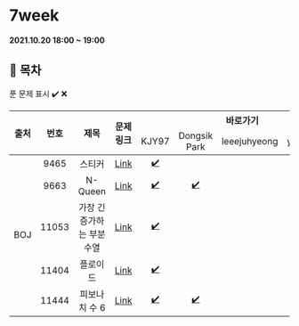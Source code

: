# 7week

**2021.10.20 18:00 ~ 19:00**

## :bookmark_tabs: 목차

푼 문제 표시 ✔️ ❌

<table>
    <thead align="center">
        <tr>
            <th rowspan ="2" >출처</th>
            <th rowspan ="2">번호</th>
            <th rowspan ="2">제목</th>
            <th rowspan ="2">문제링크</th>
            <th colspan ="4">바로가기</th>
        </tr>
         <tr>
            <td>KJY97</td>
            <td>Dongsik Park</td>
            <td>leeejuhyeong</td>
            <td>yunwonjeong</td>
        </tr>
    </thead>
    <tbody  align="center">
    	<tr>
    		<td rowspan="5">BOJ</td>
    		<td>9465</td>
    		<td>스티커</td>
    		<td><a href="https://www.acmicpc.net/problem/9465">Link</a></td>
            <td><a href="KJY97/BOJ_9465.java">✔️ </a></td>
            <td><a href=" "> </a></td>
            <td><a href=" "> </a></td>
            <td><a href=" "> </a></td>
    	</tr>
    	<tr>
    		<td>9663</td>
    		<td>N-Queen</td>
    		<td><a href="https://www.acmicpc.net/problem/9663">Link</a></td>
    		<td><a href="KJY97/BOJ_9663.java">✔️ </a></td>
    		<td><a href="dongsik/9663.java">✔️</a></td>
    		<td><a href=" "> </a></td>
    		<td><a href=" "> </a></td>
    	</tr>
      <tr>
    		<td>11053</td>
    		<td>가장 긴 증가하는 부분 수열</td>
    		<td><a href="https://www.acmicpc.net/problem/11053">Link</a></td>
    		<td><a href="KJY97/BOJ_11053.java">✔️ </a></td>
    		<td><a href=" "> </a></td>
    		<td><a href=" "> </a></td>
    		<td><a href=""> </a></td>
    	</tr>
      <tr>
    		<td>11404</td>
    		<td>플로이드</td>
    		<td><a href="https://www.acmicpc.net/problem/11404">Link</a></td>
    		<td><a href="KJY97/BOJ_11404.java">✔️ </a></td>
    		<td><a href=" "> </a></td>
    		<td><a href=" "> </a></td>
    		<td><a href=" "> </a></td>
    	</tr>
      <tr>
    		<td>11444</td>
    		<td>피보나치 수 6</td>
    		<td><a href="https://www.acmicpc.net/problem/11444">Link</a></td>
    		<td><a href="KJY97/BOJ_11444.java">✔️</a></td>
    		<td><a href="dongsik/11444.java">✔️</a></td>
    		<td><a href=" "> </a></td>
    		<td><a href=" "> </a></td>
    	</tr>
    </tbody>
</table>

